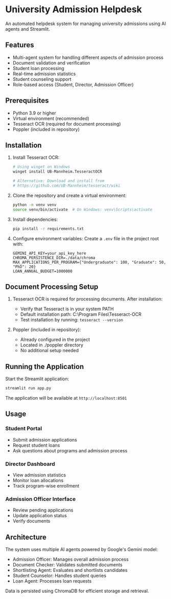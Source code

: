 # University Admission Helpdesk

An automated helpdesk system for managing university admissions using AI agents and Streamlit.

## Features

- Multi-agent system for handling different aspects of admission process
- Document validation and verification
- Student loan processing
- Real-time admission statistics
- Student counseling support
- Role-based access (Student, Director, Admission Officer)

## Prerequisites

- Python 3.9 or higher
- Virtual environment (recommended)
- Tesseract OCR (required for document processing)
- Poppler (included in repository)

## Installation

1. Install Tesseract OCR:
   ```bash
   # Using winget on Windows
   winget install UB-Mannheim.TesseractOCR

   # Alternative: Download and install from
   # https://github.com/UB-Mannheim/tesseract/wiki
   ```

2. Clone the repository and create a virtual environment:
   ```bash
   python -m venv venv
   source venv/bin/activate  # On Windows: venv\Scripts\activate
   ```

3. Install dependencies:
   ```bash
   pip install -r requirements.txt
   ```

4. Configure environment variables:
   Create a `.env` file in the project root with:
   ```
   GEMINI_API_KEY=your_api_key_here
   CHROMA_PERSISTENCE_DIR=./data/chroma
   MAX_APPLICATIONS_PER_PROGRAM={"Undergraduate": 100, "Graduate": 50, "PhD": 20}
   LOAN_ANNUAL_BUDGET=1000000
   ```

## Document Processing Setup

1. Tesseract OCR is required for processing documents. After installation:
   - Verify that Tesseract is in your system PATH
   - Default installation path: C:\Program Files\Tesseract-OCR
   - Test installation by running: `tesseract --version`

2. Poppler (included in repository):
   - Already configured in the project
   - Located in ./poppler directory
   - No additional setup needed

## Running the Application

Start the Streamlit application:
```bash
streamlit run app.py
```

The application will be available at `http://localhost:8501`

## Usage

### Student Portal
- Submit admission applications
- Request student loans
- Ask questions about programs and admission process

### Director Dashboard
- View admission statistics
- Monitor loan allocations
- Track program-wise enrollment

### Admission Officer Interface
- Review pending applications
- Update application status
- Verify documents

## Architecture

The system uses multiple AI agents powered by Google's Gemini model:
- Admission Officer: Manages overall admission process
- Document Checker: Validates submitted documents
- Shortlisting Agent: Evaluates and shortlists candidates
- Student Counselor: Handles student queries
- Loan Agent: Processes loan requests

Data is persisted using ChromaDB for efficient storage and retrieval.